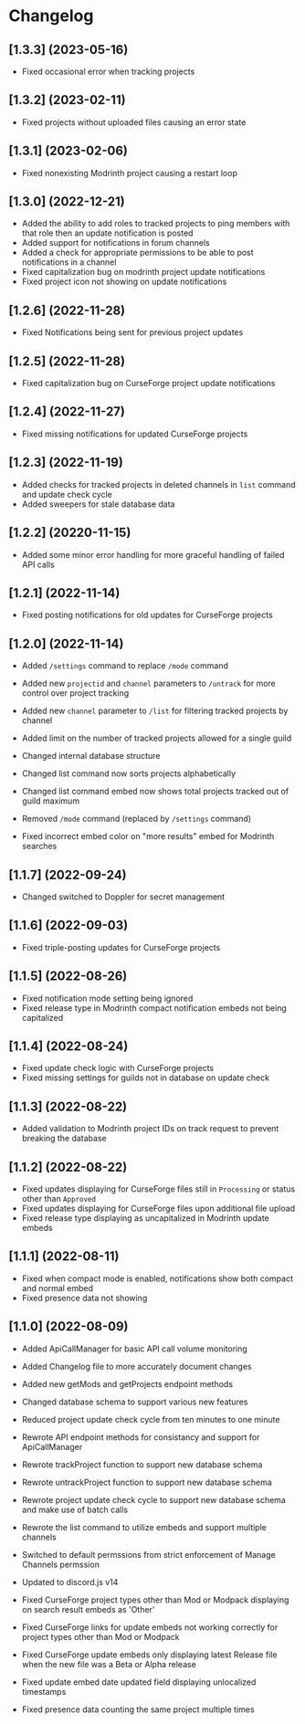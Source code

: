 # Changelog

## \[1.3.3] (2023-05-16)

- Fixed occasional error when tracking projects

## \[1.3.2] (2023-02-11)

- Fixed projects without uploaded files causing an error state

## \[1.3.1] (2023-02-06)

- Fixed nonexisting Modrinth project causing a restart loop

## \[1.3.0] (2022-12-21)

- Added the ability to add roles to tracked projects to ping members with that role then an update notification is posted
- Added support for notifications in forum channels
- Added a check for appropriate permissions to be able to post notifications in a channel
- Fixed capitalization bug on modrinth project update notifications
- Fixed project icon not showing on update notifications

## \[1.2.6] (2022-11-28)

- Fixed Notifications being sent for previous project updates

## \[1.2.5] (2022-11-28)

- Fixed capitalization bug on CurseForge project update notifications

## \[1.2.4] (2022-11-27)

- Fixed missing notifications for updated CurseForge projects

## \[1.2.3] (2022-11-19)

- Added checks for tracked projects in deleted channels in `list` command and update check cycle
- Added sweepers for stale database data

## \[1.2.2] (20220-11-15)

- Added some minor error handling for more graceful handling of failed API calls

## \[1.2.1] (2022-11-14)

- Fixed posting notifications for old updates for CurseForge projects

## \[1.2.0] (2022-11-14)

- Added `/settings` command to replace `/mode` command
- Added new `projectid` and `channel` parameters to `/untrack` for more control over project tracking
- Added new `channel` parameter to `/list` for filtering tracked projects by channel
- Added limit on the number of tracked projects allowed for a single guild

- Changed internal database structure
- Changed list command now sorts projects alphabetically
- Changed list command embed now shows total projects tracked out of guild maximum

- Removed `/mode` command (replaced by `/settings` command)

- Fixed incorrect embed color on "more results" embed for Modrinth searches

## \[1.1.7] (2022-09-24)

- Changed switched to Doppler for secret management

## \[1.1.6] (2022-09-03)

- Fixed triple-posting updates for CurseForge projects

## \[1.1.5] (2022-08-26)

- Fixed notification mode setting being ignored
- Fixed release type in Modrinth compact notification embeds not being capitalized

## \[1.1.4] (2022-08-24)

- Fixed update check logic with CurseForge projects
- Fixed missing settings for guilds not in database on update check

## \[1.1.3] (2022-08-22)

- Added validation to Modrinth project IDs on track request to prevent breaking the database

## \[1.1.2] (2022-08-22)

- Fixed updates displaying for CurseForge files still in `Processing` or status other than `Approved`
- Fixed updates displaying for CurseForge files upon additional file upload
- Fixed release type displaying as uncapitalized in Modrinth update embeds

## \[1.1.1] (2022-08-11)

- Fixed when compact mode is enabled, notifications show both compact and normal embed
- Fixed presence data not showing

## \[1.1.0] (2022-08-09)

- Added ApiCallManager for basic API call volume monitoring
- Added Changelog file to more accurately document changes
- Added new getMods and getProjects endpoint methods
- Changed database schema to support various new features

- Reduced project update check cycle from ten minutes to one minute
- Rewrote API endpoint methods for consistancy and support for ApiCallManager
- Rewrote trackProject function to support new database schema
- Rewrote untrackProject function to support new database schema
- Rewrote project update check cycle to support new database schema and make use of batch calls
- Rewrote the list command to utilize embeds and support multiple channels
- Switched to default permssions from strict enforcement of Manage Channels permssion
- Updated to discord.js v14

- Fixed CurseForge project types other than Mod or Modpack displaying on search result embeds as 'Other'
- Fixed CurseForge links for update embeds not working correctly for project types other than Mod or Modpack
- Fixed CurseForge update embeds only displaying latest Release file when the new file was a Beta or Alpha release
- Fixed update embed date updated field displaying unlocalized timestamps
- Fixed presence data counting the same project multiple times
